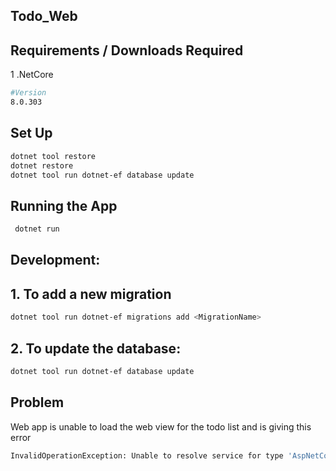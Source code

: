 ## Todo_Web
## Requirements / Downloads Required
1 .NetCore
```bash
#Version
8.0.303
```
## Set Up
```bash
dotnet tool restore
dotnet restore
dotnet tool run dotnet-ef database update
```
## Running the App
```bash
 dotnet run
```
## Development:
  ## 1. To add a new migration
  ```bash
 dotnet tool run dotnet-ef migrations add <MigrationName>
 ```
  ## 2. To update the database:
 ```bash
 dotnet tool run dotnet-ef database update
```
## Problem
Web app is unable to load the web view for the todo list and is giving this error
```bash
InvalidOperationException: Unable to resolve service for type 'AspNetCoreTodo.Services.ITodoItemService' while attempting to activate 'AspNetCoreTodo.Controllers.TodoController'.
```
